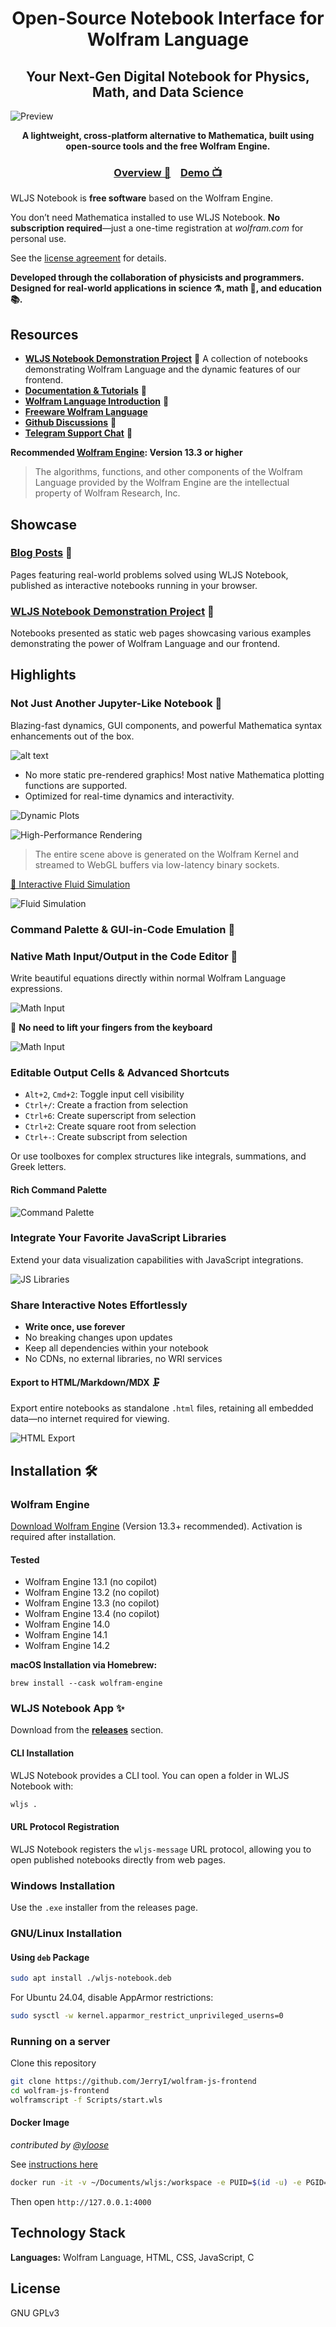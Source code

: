 <h1 align="center">Open-Source Notebook Interface for Wolfram Language</h1>
<h2 align="center">Your Next-Gen Digital Notebook for Physics, Math, and Data Science</h2>

![Preview](imgs/Toster.png)

<div align="center">
  <b style="color: var(--ifm-link-color);">
    A lightweight, cross-platform alternative to Mathematica, built using open-source tools and the free Wolfram Engine.
  </b>
</div>

<h3 align="center">
  <a href="https://jerryi.github.io/wljs-docs/frontend/Overview">Overview 🚀</a> &nbsp;&nbsp; 
  <a href="https://jerryi.github.io/wljs-docs/wljs-demo">Demo 📺</a>
</h3>

<div class="note">
  <p>
    WLJS Notebook is <b>free software</b> based on the Wolfram Engine.
  </p>
  <p>
    You don’t need Mathematica installed to use WLJS Notebook. <b>No subscription required</b>—just a one-time registration at <em>wolfram.com</em> for personal use.
  </p>
  <p>
    See the <a href="https://www.wolfram.com/legal/terms/wolfram-engine.html">license agreement</a> for details.
  </p>
</div>

__Developed through the collaboration of physicists and programmers. Designed for real-world applications in science ⚗️, math 🧮, and education 📚.__  

## Resources

- **[WLJS Notebook Demonstration Project](https://jerryi.github.io/wljs-docs/wljs-demo)** 🎉 A collection of notebooks demonstrating Wolfram Language and the dynamic features of our frontend.
- **[Documentation & Tutorials](https://jerryi.github.io/wljs-docs/)** 📔
- **[Wolfram Language Introduction](https://www.wolfram.com/language/elementary-introduction/3rd-ed/01-starting-out-elementary-arithmetic.html)** 🐺
- **[Freeware Wolfram Language](https://www.wolfram.com/engine/)**
- **[Github Discussions](https://github.com/JerryI/wolfram-js-frontend/discussions)** 💬
- **[Telegram Support Chat](https://t.me/wljs_support)** 🐴

**Recommended [Wolfram Engine](https://www.wolfram.com/engine/): Version 13.3 or higher**

> The algorithms, functions, and other components of the Wolfram Language provided by the Wolfram Engine are the intellectual property of Wolfram Research, Inc.

## Showcase

### **[Blog Posts](https://jerryi.github.io/wljs-docs/blog)** 🔗
Pages featuring real-world problems solved using WLJS Notebook, published as interactive notebooks running in your browser.

### **[WLJS Notebook Demonstration Project](https://jerryi.github.io/wljs-docs/wljs-demo)** 🔗
Notebooks presented as static web pages showcasing various examples demonstrating the power of Wolfram Language and our frontend.

## Highlights

### Not Just Another Jupyter-Like Notebook 🧨
Blazing-fast dynamics, GUI components, and powerful Mathematica syntax enhancements out of the box.

![alt text](imgs/Isingspins-ezgif.com-optipng.png)

- No more static pre-rendered graphics! Most native Mathematica plotting functions are supported.
- Optimized for real-time dynamics and interactivity.

![Dynamic Plots](imgs/manipulatePlot-ezgif.com-optimize.gif)

![High-Performance Rendering](imgs/flowerPot-ezgif.com-video-to-gif-converter.gif)

> The entire scene above is generated on the Wolfram Kernel and streamed to WebGL buffers via low-latency binary sockets.

[🔗 Interactive Fluid Simulation](https://jerryi.github.io/wljs-docs/blog/2024/08/18/fluid-1)

![Fluid Simulation](./imgs/fuid.webp)

### Command Palette & GUI-in-Code Emulation 🎨
### Native Math Input/Output in the Code Editor 🧮
Write beautiful equations directly within normal Wolfram Language expressions.

![Math Input](imgs/ezgif.com-math-1.gif)

🎹 __No need to lift your fingers from the keyboard__

![Math Input](imgs/ezgif.com-math-2.gif)

### Editable Output Cells & Advanced Shortcuts
- `Alt+2`, `Cmd+2`: Toggle input cell visibility
- `Ctrl+/`: Create a fraction from selection
- `Ctrl+6`: Create superscript from selection
- `Ctrl+2`: Create square root from selection
- `Ctrl+-`: Create subscript from selection

Or use toolboxes for complex structures like integrals, summations, and Greek letters.

#### Rich Command Palette

![Command Palette](https://github.com/JerryI/wolfram-js-frontend/assets/4111822/5f24d9d2-bd36-40df-85c8-c50cbc37a8cd)

### Integrate Your Favorite JavaScript Libraries
Extend your data visualization capabilities with JavaScript integrations.

![JS Libraries](./imgs/libJS-ezgif.com-optimize.gif)

### Share Interactive Notes Effortlessly
- __Write once, use forever__
- No breaking changes upon updates
- Keep all dependencies within your notebook
- No CDNs, no external libraries, no WRI services

#### Export to HTML/Markdown/MDX 🗜️
Export entire notebooks as standalone `.html` files, retaining all embedded data—no internet required for viewing.

![HTML Export](https://github.com/JerryI/wolfram-js-frontend/assets/4111822/855bae87-b8e2-4f3a-bfaa-d64e7c50f71e)

## Installation 🛠️

### **Wolfram Engine**
[Download Wolfram Engine](https://www.wolfram.com/engine/) (Version 13.3+ recommended). Activation is required after installation.

#### Tested
- Wolfram Engine 13.1 (no copilot)
- Wolfram Engine 13.2 (no copilot)
- Wolfram Engine 13.3 (no copilot)
- Wolfram Engine 13.4 (no copilot)
- Wolfram Engine 14.0
- Wolfram Engine 14.1
- Wolfram Engine 14.2

**macOS Installation via Homebrew:**
```shell
brew install --cask wolfram-engine
```

### **WLJS Notebook App ✨**
Download from the **[releases](https://github.com/JerryI/wolfram-js-frontend/releases)** section.

#### CLI Installation
WLJS Notebook provides a CLI tool. You can open a folder in WLJS Notebook with:
```bash
wljs .
```

#### URL Protocol Registration
WLJS Notebook registers the `wljs-message` URL protocol, allowing you to open published notebooks directly from web pages.

### **Windows Installation**
Use the `.exe` installer from the releases page.

### **GNU/Linux Installation**
#### Using `deb` Package
```bash
sudo apt install ./wljs-notebook.deb
```
For Ubuntu 24.04, disable AppArmor restrictions:
```bash
sudo sysctl -w kernel.apparmor_restrict_unprivileged_userns=0
```

### **Running on a server**
Clone this repository

```bash
git clone https://github.com/JerryI/wolfram-js-frontend
cd wolfram-js-frontend
wolframscript -f Scripts/start.wls
```

#### Docker Image
*contributed by [@yloose](https://github.com/yloose)*

See [instructions here](./container/README.md)

```bash
docker run -it -v ~/Documents/wljs:/workspace -e PUID=$(id -u) -e PGID=$(id -g) -p 4000:4000 -p 4001:4001 -p 4002:4002 -p 4003:4003 --name wljs ghcr.io/jerryi/wolfram-js-frontend:main
```

Then open `http://127.0.0.1:4000`


## **Technology Stack**
**Languages:** Wolfram Language, HTML, CSS, JavaScript, C

## **License**
GNU GPLv3
